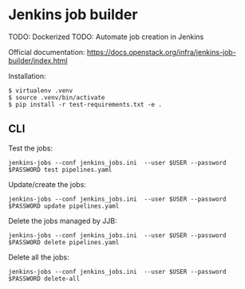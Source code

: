 # Jenkins job builder

TODO: Dockerized
TODO: Automate job creation in Jenkins

Official documentation: https://docs.openstack.org/infra/jenkins-job-builder/index.html

Installation:

```console
$ virtualenv .venv
$ source .venv/bin/activate
$ pip install -r test-requirements.txt -e .
```

## CLI

Test the jobs:

```console
jenkins-jobs --conf jenkins_jobs.ini  --user $USER --password $PASSWORD test pipelines.yaml
```

Update/create the jobs:

```console
jenkins-jobs --conf jenkins_jobs.ini  --user $USER --password $PASSWORD update pipelines.yaml
```

Delete the jobs managed by JJB:

```console
jenkins-jobs --conf jenkins_jobs.ini  --user $USER --password $PASSWORD delete pipelines.yaml
```

Delete all the jobs:

```console
jenkins-jobs --conf jenkins_jobs.ini  --user $USER --password $PASSWORD delete-all
```
